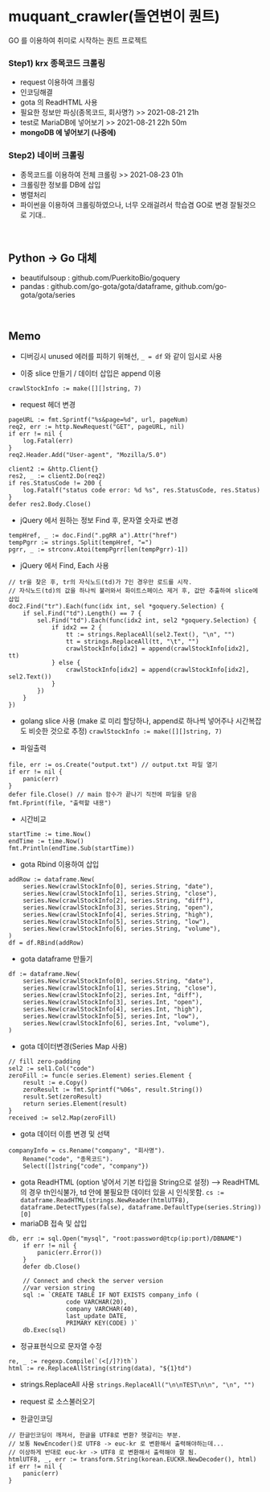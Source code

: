 # muquant_crawler(돌연변이 퀀트)
GO 를 이용하여 취미로 시작하는 퀀트 프로젝트

### Step1) krx 종목코드 크롤링
 - request 이용하여 크롤링
 - 인코딩해결
 - gota 의 ReadHTML 사용
 - 필요한 정보만 파싱(종목코드, 회사명?) >> 2021-08-21 21h
 - test로 MariaDB에 넣어보기 >> 2021-08-21 22h 50m
 - **mongoDB 에 넣어보기 (나중에)**

### Step2) 네이버 크롤링
 - 종목코드를 이용하여 전체 크롤링 >> 2021-08-23 01h
 - 크롤링한 정보를 DB에 삽입
 - 병렬처리
 - 파이썬을 이용하여 크롤링하였으나, 너무 오래걸려서 학습겸 GO로 변경 잘될것으로 기대..

<br>

## Python -> Go 대체
 - beautifulsoup : github.com/PuerkitoBio/goquery
 - pandas : github.com/go-gota/gota/dataframe, github.com/go-gota/gota/series

<br>

## Memo
- 디버깅시 unused 에러를 피하기 위해선, ` _ = df ` 와 같이 임시로 사용

- 이중 slice 만들기 / 데이터 삽입은 append 이용
```
crawlStockInfo := make([][]string, 7)
```
- request 헤더 변경
```
pageURL := fmt.Sprintf("%s&page=%d", url, pageNum)
req2, err := http.NewRequest("GET", pageURL, nil)
if err != nil {
	log.Fatal(err)
}
req2.Header.Add("User-agent", "Mozilla/5.0")

client2 := &http.Client{}
res2, _ := client2.Do(req2)
if res.StatusCode != 200 {
	log.Fatalf("status code error: %d %s", res.StatusCode, res.Status)
}
defer res2.Body.Close()
```

- jQuery 에서 원하는 정보 Find 후, 문자열 숫자로 변경
```
tempHref, _ := doc.Find(".pgRR a").Attr("href")
tempPgrr := strings.Split(tempHref, "=")
pgrr, _ := strconv.Atoi(tempPgrr[len(tempPgrr)-1])
```

- jQuery 에서 Find, Each 사용
```
// tr을 찾은 후, tr의 자식노드(td)가 7인 경우만 로드를 시작.
// 자식노드(td)의 값을 하나씩 불러와서 화이트스페이스 제거 후, 값만 추출하여 slice에 삽입
doc2.Find("tr").Each(func(idx int, sel *goquery.Selection) {
	if sel.Find("td").Length() == 7 {
		sel.Find("td").Each(func(idx2 int, sel2 *goquery.Selection) {
			if idx2 == 2 {
				tt := strings.ReplaceAll(sel2.Text(), "\n", "")
				tt = strings.ReplaceAll(tt, "\t", "")
				crawlStockInfo[idx2] = append(crawlStockInfo[idx2], tt)
			} else {
				crawlStockInfo[idx2] = append(crawlStockInfo[idx2], sel2.Text())
			}
		})
	}
})
```
- golang slice 사용 (make 로 미리 할당하나, append로 하나씩 넣어주나 시간복잡도 비슷한 것으로 추정)
`crawlStockInfo := make([][]string, 7)`

- 파일출력
```
file, err := os.Create("output.txt") // output.txt 파일 열기
if err != nil {
	panic(err)
}
defer file.Close() // main 함수가 끝나기 직전에 파일을 닫음
fmt.Fprint(file, "출력할 내용")
```

- 시간비교
```
startTime := time.Now()
endTime := time.Now()
fmt.Println(endTime.Sub(startTime))
```

- gota Rbind 이용하여 삽입
```
addRow := dataframe.New(
	series.New(crawlStockInfo[0], series.String, "date"),
	series.New(crawlStockInfo[1], series.String, "close"),
	series.New(crawlStockInfo[2], series.String, "diff"),
	series.New(crawlStockInfo[3], series.String, "open"),
	series.New(crawlStockInfo[4], series.String, "high"),
	series.New(crawlStockInfo[5], series.String, "low"),
	series.New(crawlStockInfo[6], series.String, "volume"),
)
df = df.RBind(addRow)
```
- gota dataframe 만들기
```
df := dataframe.New(
	series.New(crawlStockInfo[0], series.String, "date"),
	series.New(crawlStockInfo[1], series.String, "close"),
	series.New(crawlStockInfo[2], series.Int, "diff"),
	series.New(crawlStockInfo[3], series.Int, "open"),
	series.New(crawlStockInfo[4], series.Int, "high"),
	series.New(crawlStockInfo[5], series.Int, "low"),
	series.New(crawlStockInfo[6], series.Int, "volume"),
)
```
- gota 데이터변경(Series Map 사용) 
```
// fill zero-padding
sel2 := sel1.Col("code")
zeroFill := func(e series.Element) series.Element {
	result := e.Copy()
	zeroResult := fmt.Sprintf("%06s", result.String())
	result.Set(zeroResult)
	return series.Element(result)
}
received := sel2.Map(zeroFill)
```
- gota 데이터 이름 변경 및 선택
```
companyInfo = cs.Rename("company", "회사명").
	Rename("code", "종목코드").
	Select([]string{"code", "company"})
```
- gota ReadHTML (option 넣어서 기본 타입을 String으로 설정) --> ReadHTML의 경우 th인식불가, td 안에 불필요한 데이터 있을 시 인식못함.
`cs := dataframe.ReadHTML(strings.NewReader(htmlUTF8), dataframe.DetectTypes(false), dataframe.DefaultType(series.String))[0]`
- mariaDB 접속 및 삽입
```
db, err := sql.Open("mysql", "root:password@tcp(ip:port)/DBNAME")
	if err != nil {
		panic(err.Error())
	}
	defer db.Close()

	// Connect and check the server version
	//var version string
	sql := `CREATE TABLE IF NOT EXISTS company_info (
            	code VARCHAR(20),
                company VARCHAR(40),
                last_update DATE,
                PRIMARY KEY(CODE) )`
	db.Exec(sql)
```
- 정규표현식으로 문자열 수정
```
re, _ := regexp.Compile(`(<[/]?)th`)
html := re.ReplaceAllString(string(data), "${1}td")
```
- strings.ReplaceAll 사용
`strings.ReplaceAll("\n\nTEST\n\n", "\n", "")`
- request 로 소스불러오기

- 한글인코딩
```
// 한글인코딩이 깨져서, 한글을 UTF8로 변환? 헷갈리는 부분.
// 보통 NewEncoder()로 UTF8 -> euc-kr 로 변환해서 출력해야하는데...
// 이상하게 반대로 euc-kr -> UTF8 로 변환해서 출력해야 잘 됨.
htmlUTF8, _, err := transform.String(korean.EUCKR.NewDecoder(), html)
if err != nil {
	panic(err)
}
```

 
